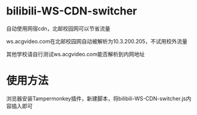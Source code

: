# bilibili-WS-CDN-switcher
自动使用网宿cdn，北邮校园网可以节省流量

ws.acgvideo.com在北邮校园网自动被解析为10.3.200.205，不试用校外流量

其他学校请自行测试ws.acgvideo.com能否解析到内网地址


# 使用方法
浏览器安装Tampermonkey插件，新建脚本，将bilibili-WS-CDN-switcher.js内容插入即可
